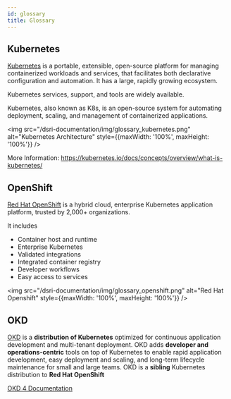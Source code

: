 ```yaml
---
id: glossary
title: Glossary
---
```


## Kubernetes

[Kubernetes](https://kubernetes.io/) is a portable, extensible, open-source platform for managing containerized workloads and services, that facilitates both declarative configuration and automation. It has a large, rapidly growing ecosystem. 

Kubernetes services, support, and tools are widely available.

Kubernetes, also known as K8s, is an open-source system for automating deployment, scaling, and management of containerized applications.

<img src="/dsri-documentation/img/glossary_kubernetes.png" alt="Kubernetes Architecture" style={{maxWidth: '100%', maxHeight: '100%'}} />



More Information: https://kubernetes.io/docs/concepts/overview/what-is-kubernetes/


## OpenShift

[Red Hat OpenShift](https://www.openshift.com/) is a hybrid cloud, enterprise Kubernetes application platform, trusted by 2,000+ organizations.

It includes 

* Container host and runtime
* Enterprise Kubernetes
* Validated integrations
* Integrated container registry
* Developer workflows
* Easy access to services

<img src="/dsri-documentation/img/glossary_openshift.png" alt="Red Hat Openshift" style={{maxWidth: '100%', maxHeight: '100%'}} />



## OKD

[OKD](https://www.okd.io/) is a **distribution of Kubernetes** optimized for continuous application development and multi-tenant deployment. OKD adds **developer and operations-centric** tools on top of Kubernetes to enable rapid application development, easy deployment and scaling, and long-term lifecycle maintenance for small and large teams. OKD is a **sibling** Kubernetes distribution to **Red Hat OpenShift**

[OKD 4 Documentation](https://docs.okd.io/latest/welcome/index.html)

